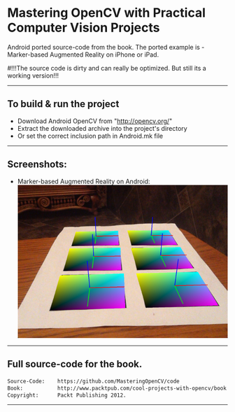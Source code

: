 Mastering OpenCV with Practical Computer Vision Projects
==============================================================================
Android ported source-code from the book.
The ported example is - Marker-based Augmented Reality on iPhone or iPad.

#!!!The source code is dirty and can really be optimized. But still its a working version!!!

--------------------------------------------------------------------------------
To build & run the project
--------------------------------------------------------------------------------
- Download Android OpenCV from "http://opencv.org/"
- Extract the downloaded archive into the project's directory
- Or set the correct inclusion path in Android.mk file

--------------------------------------------------------------------------------
Screenshots:
--------------------------------------------------------------------------------
- Marker-based Augmented Reality on Android:
![Marker-based Augmented Reality on Android](https://raw.githubusercontent.com/deimusmeister/MarkerBasedAR/master/screenshot.png)

--------------------------------------------------------------------------------
Full source-code for the book.
--------------------------------------------------------------------------------

    Source-Code:    https://github.com/MasteringOpenCV/code
    Book:           http://www.packtpub.com/cool-projects-with-opencv/book
    Copyright:      Packt Publishing 2012.


--------------------------------------------------------------------------------


